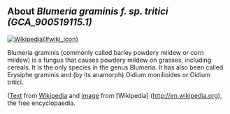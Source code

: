 
About *Blumeria graminis f. sp. tritici (GCA\_900519115.1)* 
--------------------------------------------------------------

[![Wikipedia](/img/wikipedia_logo_v2_en.png){#wiki_icon}](http://en.wikipedia.org/wiki/Blumeria_graminis)

Blumeria graminis (commonly called barley powdery mildew or corn mildew) is a
fungus that causes powdery mildew on grasses, including cereals. It is the only
species in the genus Blumeria. It has also been called Erysiphe graminis and (by
its anamorph) Oidium monilioides or Oidium tritici.

([Text](http://en.wikipedia.org/wiki/Blumeria_graminis) from [Wikipedia](http://en.wikipedia.org/) 
and [image](https://commons.wikimedia.org/wiki/File:Barleypowderymildew.jpg) from [Wikipedia] (http://en.wikipedia.org), the free encyclopaedia.
